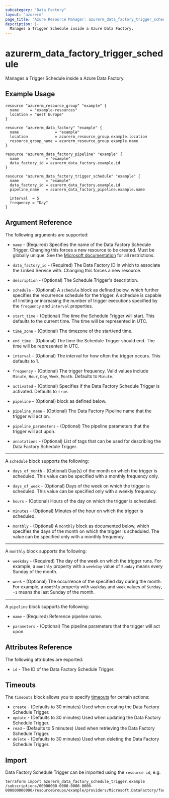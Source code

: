 ```yaml
---
subcategory: "Data Factory"
layout: "azurerm"
page_title: "Azure Resource Manager: azurerm_data_factory_trigger_schedule"
description: |-
  Manages a Trigger Schedule inside a Azure Data Factory.
---
```


# azurerm_data_factory_trigger_schedule

Manages a Trigger Schedule inside a Azure Data Factory.

## Example Usage

```hcl
resource "azurerm_resource_group" "example" {
  name     = "example-resources"
  location = "West Europe"
}

resource "azurerm_data_factory" "example" {
  name                = "example"
  location            = azurerm_resource_group.example.location
  resource_group_name = azurerm_resource_group.example.name
}

resource "azurerm_data_factory_pipeline" "example" {
  name            = "example"
  data_factory_id = azurerm_data_factory.example.id
}

resource "azurerm_data_factory_trigger_schedule" "example" {
  name            = "example"
  data_factory_id = azurerm_data_factory.example.id
  pipeline_name   = azurerm_data_factory_pipeline.example.name

  interval  = 5
  frequency = "Day"
}
```

## Argument Reference

The following arguments are supported:

* `name` - (Required) Specifies the name of the Data Factory Schedule Trigger. Changing this forces a new resource to be created. Must be globally unique. See the [Microsoft documentation](https://docs.microsoft.com/azure/data-factory/naming-rules) for all restrictions.

* `data_factory_id` - (Required) The Data Factory ID in which to associate the Linked Service with. Changing this forces a new resource.

* `description` - (Optional) The Schedule Trigger's description.

* `schedule` - (Optional) A `schedule` block as defined below, which further specifies the recurrence schedule for the trigger. A schedule is capable of limiting or increasing the number of trigger executions specified by the `frequency` and `interval` properties.

* `start_time` - (Optional) The time the Schedule Trigger will start. This defaults to the current time. The time will be represented in UTC.

* `time_zone` - (Optional) The timezone of the start/end time.

* `end_time` - (Optional) The time the Schedule Trigger should end. The time will be represented in UTC.

* `interval` - (Optional) The interval for how often the trigger occurs. This defaults to 1.

* `frequency` - (Optional) The trigger frequency. Valid values include `Minute`, `Hour`, `Day`, `Week`, `Month`. Defaults to `Minute`.

* `activated` - (Optional) Specifies if the Data Factory Schedule Trigger is activated. Defaults to `true`.

* `pipeline` - (Optional) block as defined below.

* `pipeline_name` - (Optional) The Data Factory Pipeline name that the trigger will act on.

* `pipeline_parameters` - (Optional) The pipeline parameters that the trigger will act upon.

* `annotations` - (Optional) List of tags that can be used for describing the Data Factory Schedule Trigger.

---

A `schedule` block supports the following:

* `days_of_month` - (Optional) Day(s) of the month on which the trigger is scheduled. This value can be specified with a monthly frequency only.

* `days_of_week` - (Optional) Days of the week on which the trigger is scheduled. This value can be specified only with a weekly frequency.

* `hours` - (Optional) Hours of the day on which the trigger is scheduled.

* `minutes` - (Optional) Minutes of the hour on which the trigger is scheduled.

* `monthly` - (Optional) A `monthly` block as documented below, which specifies the days of the month on which the trigger is scheduled. The value can be specified only with a monthly frequency.

---

A `monthly` block supports the following:

* `weekday` - (Required) The day of the week on which the trigger runs. For example, a `monthly` property with a `weekday` value of `Sunday` means every Sunday of the month.

* `week` - (Optional) The occurrence of the specified day during the month. For example, a `monthly` property with `weekday` and `week` values of `Sunday, -1` means the last Sunday of the month.

---

A `pipeline` block supports the following:

* `name` - (Required) Reference pipeline name.

* `parameters` - (Optional) The pipeline parameters that the trigger will act upon.

## Attributes Reference

The following attributes are exported:

* `id` - The ID of the Data Factory Schedule Trigger.

## Timeouts

The `timeouts` block allows you to specify [timeouts](https://www.terraform.io/docs/configuration/resources.html#timeouts) for certain actions:

* `create` - (Defaults to 30 minutes) Used when creating the Data Factory Schedule Trigger.
* `update` - (Defaults to 30 minutes) Used when updating the Data Factory Schedule Trigger.
* `read` - (Defaults to 5 minutes) Used when retrieving the Data Factory Schedule Trigger.
* `delete` - (Defaults to 30 minutes) Used when deleting the Data Factory Schedule Trigger.

## Import

Data Factory Schedule Trigger can be imported using the `resource id`, e.g.

```shell
terraform import azurerm_data_factory_schedule_trigger.example /subscriptions/00000000-0000-0000-0000-000000000000/resourceGroups/example/providers/Microsoft.DataFactory/factories/example/triggers/example
```
